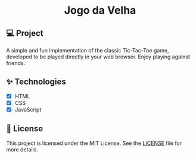 <h1 align="center">
    Jogo da Velha
</h1>

## 💻 Project
A simple and fun implementation of the classic Tic-Tac-Toe game, developed to be played directly in your web browser. Enjoy playing against friends.

## ✨ Technologies

- [x] HTML
- [x] CSS
- [x] JavaScript

## 📄 License

This project is licensed under the MIT License. See the [LICENSE](LICENSE) file for more details.

<br />